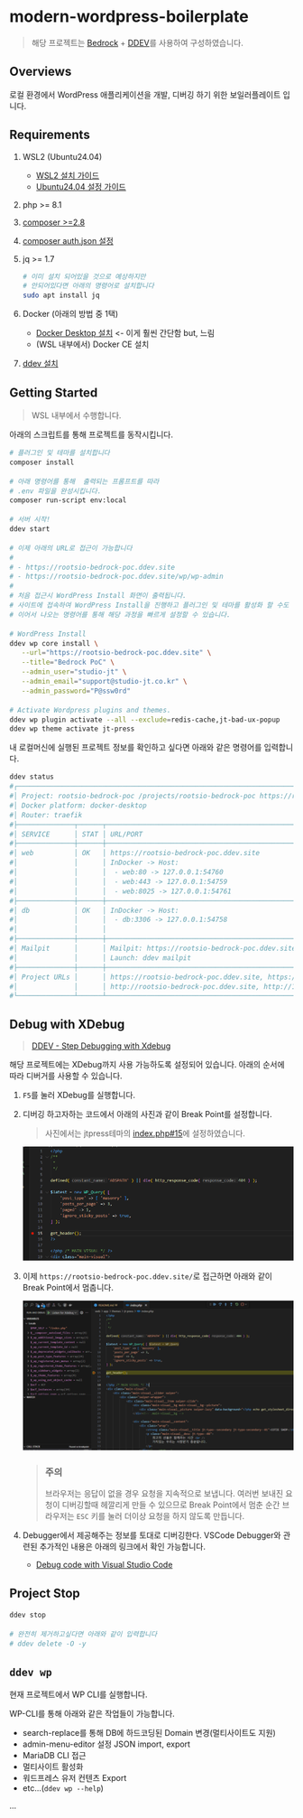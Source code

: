 # modern-wordpress-boilerplate

> 해당 프로젝트는 [Bedrock](https://roots.io/bedrock/) + [DDEV](https://ddev.com/)를 사용하여 구성하였습니다.

## Overviews

로컬 환경에서 WordPress 애플리케이션을 개발, 디버깅 하기 위한 보일러플레이트 입니다. 

## Requirements

1. WSL2 (Ubuntu24.04)
   - [WSL2 설치 가이드](/docs/install-wsl.md)
   - [Ubuntu24.04 설정 가이드](/docs/wsl-ubuntu-setup.md)
2. php >= 8.1
3. [composer >=2.8](https://www.digitalocean.com/community/tutorials/how-to-install-composer-on-ubuntu-22-04-quickstart)
4. [composer auth.json 설정](/docs/composer-auth-json.md)
5. jq >= 1.7

   ```bash
   # 이미 설치 되어있을 것으로 예상하지만
   # 안되어있다면 아래의 명령어로 설치합니다
   sudo apt install jq
   ```

6. Docker (아래의 방법 중 1택)
   - [Docker Desktop 설치](/docs/install-docker-desktop.md)   <- 이게 훨씬 간단함 but, 느림
   - (WSL 내부에서) Docker CE 설치
7. [ddev 설치](/docs/install-ddev.md)

## Getting Started

> WSL 내부에서 수행합니다.

아래의 스크립트를 통해 프로젝트를 동작시킵니다.

```bash
# 플러그인 및 테마를 설치합니다
composer install

# 아래 명령어를 통해  출력되는 프롬프트를 따라
# .env 파일을 완성시킵니다.
composer run-script env:local

# 서버 시작!
ddev start

# 이제 아래의 URL로 접근이 가능합니다
#
# - https://rootsio-bedrock-poc.ddev.site
# - https://rootsio-bedrock-poc.ddev.site/wp/wp-admin
#
# 처음 접근시 WordPress Install 화면이 출력됩니다.
# 사이트에 접속하여 WordPress Install을 진행하고 플러그인 및 테마를 활성화 할 수도 있지만
# 이어서 나오는 명령어를 통해 해당 과정을 빠르게 설정할 수 있습니다.

# WordPress Install
ddev wp core install \
   --url="https://rootsio-bedrock-poc.ddev.site" \
   --title="Bedrock PoC" \
   --admin_user="studio-jt" \
   --admin_email="support@studio-jt.co.kr" \
   --admin_password="P@ssw0rd"

# Activate Wordpress plugins and themes.
ddev wp plugin activate --all --exclude=redis-cache,jt-bad-ux-popup
ddev wp theme activate jt-press
```

내 로컬머신에 실행된 프로젝트 정보를 확인하고 싶다면 아래와 같은 명령어를 입력합니다.

```bash
ddev status
#┌───────────────────────────────────────────────────────────────────────────────────────────────────────────────────────────────┐
#│ Project: rootsio-bedrock-poc /projects/rootsio-bedrock-poc https://rootsio-bedrock-poc.ddev.site                              │
#│ Docker platform: docker-desktop                                                                                               │
#│ Router: traefik                                                                                                               │
#├──────────────┬──────┬────────────────────────────────────────────────────────────────────────────────────┬────────────────────┤
#│ SERVICE      │ STAT │ URL/PORT                                                                           │ INFO               │
#├──────────────┼──────┼────────────────────────────────────────────────────────────────────────────────────┼────────────────────┤
#│ web          │ OK   │ https://rootsio-bedrock-poc.ddev.site                                              │ wordpress PHP 8.3  │
#│              │      │ InDocker -> Host:                                                                  │ Server: nginx-fpm  │
#│              │      │  - web:80 -> 127.0.0.1:54760                                                       │ Docroot: 'web'     │
#│              │      │  - web:443 -> 127.0.0.1:54759                                                      │ Perf mode: none    │
#│              │      │  - web:8025 -> 127.0.0.1:54761                                                     │ Node.js: 22        │
#├──────────────┼──────┼────────────────────────────────────────────────────────────────────────────────────┼────────────────────┤
#│ db           │ OK   │ InDocker -> Host:                                                                  │ mariadb:11.4       │
#│              │      │  - db:3306 -> 127.0.0.1:54758                                                      │ User/Pass: 'db/db' │
#│              │      │                                                                                    │ or 'root/root'     │
#├──────────────┼──────┼────────────────────────────────────────────────────────────────────────────────────┼────────────────────┤
#│ Mailpit      │      │ Mailpit: https://rootsio-bedrock-poc.ddev.site:8026                                │                    │
#│              │      │ Launch: ddev mailpit                                                               │                    │
#├──────────────┼──────┼────────────────────────────────────────────────────────────────────────────────────┼────────────────────┤
#│ Project URLs │      │ https://rootsio-bedrock-poc.ddev.site, https://127.0.0.1:54759,                    │                    │
#│              │      │ http://rootsio-bedrock-poc.ddev.site, http://127.0.0.1:54760                       │                    │
#└──────────────┴──────┴────────────────────────────────────────────────────────────────────────────────────┴────────────────────┘
```

## Debug with XDebug

> [DDEV - Step Debugging with Xdebug](https://ddev.readthedocs.io/en/stable/users/debugging-profiling/step-debugging/)

해당 프로젝트에는 XDebug까지 사용 가능하도록 설정되어 있습니다. 아래의 순서에 따라 디버거를 사용할 수 있습니다.

1. `F5`를 눌러 XDebug를 실행합니다.
2. 디버깅 하고자하는 코드에서 아래의 사진과 같이 Break Point를 설정합니다.

   > 사진에서는 jtpress테마의 [index.php#15](/web/app/themes/jt-press/index.php#15)에 설정하였습니다.

   ![alt text](/docs/pics/vscode-debug-1.png)

3. 이제 `https://rootsio-bedrock-poc.ddev.site/`로 접근하면 아래와 같이 Break Point에서 멈춥니다.

   ![alt text](/docs/pics/vscode-debug-2.png)

   > ### 주의
   >
   > 브라우저는 응답이 없을 경우 요청을 지속적으로 보냅니다.
   > 여러번 보내진 요청이 디버깅할때 헤깔리게 만들 수 있으므로 Break Point에서 멈춘 순간 브라우저는 `ESC` 키를 눌러 더이상 요청을 하지 않도록 만듭니다.

4. Debugger에서 제공해주는 정보를 토대로 디버깅한다. VSCode Debugger와 관련된 추가적인 내용은 아래의 링크에서 확인 가능합니다.

   - [Debug code with Visual Studio Code](https://code.visualstudio.com/docs/editor/debugging)

## Project Stop

```Bash
ddev stop

# 완전히 제거하고싶다면 아래와 같이 입력합니다
# ddev delete -O -y 
```

## `ddev wp`

현재 프로젝트에서 WP CLI를 실행합니다.

WP-CLI를 통해 아래와 같은 작업들이 가능합니다.

- search-replace를 통해 DB에 하드코딩된 Domain 변경(멀티사이트도 지원)
- admin-menu-editor 설정 JSON import, export
- MariaDB CLI 접근
- 멀티사이트 활성화
- 워드프레스 유저 컨텐츠 Export
- etc...(`ddev wp --help`)

...
